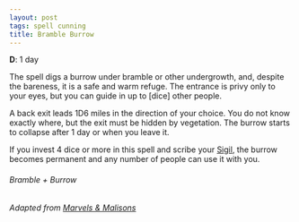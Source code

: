 ```yaml
---
layout: post
tags: spell cunning
title: Bramble Burrow
---
```

**D**: 1 day

The spell digs a burrow under bramble or other undergrowth, and, despite the bareness, it is a safe and warm refuge. The entrance is privy only to your eyes, but you can guide in up to [dice] other people. 

A back exit leads 1D6 miles in the direction of your choice. You do not know exactly where, but the exit must be hidden by vegetation. The burrow starts to collapse after 1 day or when you leave it.

If you invest 4 dice or more in this spell and scribe your [Sigil](/spells/#lexicon), the burrow becomes permanent and any number of people can use it with you.

###### *Bramble + Burrow*

###### Adapted from [Marvels & Malisons](https://www.drivethrurpg.com/product/211911/Marvels--Malisons)
